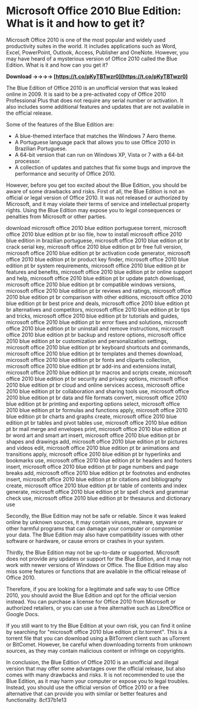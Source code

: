 
 
# Microsoft Office 2010 Blue Edition: What is it and how to get it?
 
Microsoft Office 2010 is one of the most popular and widely used productivity suites in the world. It includes applications such as Word, Excel, PowerPoint, Outlook, Access, Publisher and OneNote. However, you may have heard of a mysterious version of Office 2010 called the Blue Edition. What is it and how can you get it?
 
**Download ->->->-> [https://t.co/pKyTBTwzr0](https://t.co/pKyTBTwzr0)**


 
The Blue Edition of Office 2010 is an unofficial version that was leaked online in 2009. It is said to be a pre-activated copy of Office 2010 Professional Plus that does not require any serial number or activation. It also includes some additional features and updates that are not available in the official release.
 
Some of the features of the Blue Edition are:
 
- A blue-themed interface that matches the Windows 7 Aero theme.
- A Portuguese language pack that allows you to use Office 2010 in Brazilian Portuguese.
- A 64-bit version that can run on Windows XP, Vista or 7 with a 64-bit processor.
- A collection of updates and patches that fix some bugs and improve the performance and security of Office 2010.

However, before you get too excited about the Blue Edition, you should be aware of some drawbacks and risks. First of all, the Blue Edition is not an official or legal version of Office 2010. It was not released or authorized by Microsoft, and it may violate their terms of service and intellectual property rights. Using the Blue Edition may expose you to legal consequences or penalties from Microsoft or other parties.
 
download microsoft office 2010 blue edition portuguese torrent,  microsoft office 2010 blue edition pt br iso file,  how to install microsoft office 2010 blue edition in brazilian portuguese,  microsoft office 2010 blue edition pt br crack serial key,  microsoft office 2010 blue edition pt br free full version,  microsoft office 2010 blue edition pt br activation code generator,  microsoft office 2010 blue edition pt br product key finder,  microsoft office 2010 blue edition pt br system requirements,  microsoft office 2010 blue edition pt br features and benefits,  microsoft office 2010 blue edition pt br online support and help,  microsoft office 2010 blue edition pt br update patch download,  microsoft office 2010 blue edition pt br compatible windows versions,  microsoft office 2010 blue edition pt br reviews and ratings,  microsoft office 2010 blue edition pt br comparison with other editions,  microsoft office 2010 blue edition pt br best price and deals,  microsoft office 2010 blue edition pt br alternatives and competitors,  microsoft office 2010 blue edition pt br tips and tricks,  microsoft office 2010 blue edition pt br tutorials and guides,  microsoft office 2010 blue edition pt br error fixes and solutions,  microsoft office 2010 blue edition pt br uninstall and remove instructions,  microsoft office 2010 blue edition pt br backup and restore options,  microsoft office 2010 blue edition pt br customization and personalization settings,  microsoft office 2010 blue edition pt br keyboard shortcuts and commands,  microsoft office 2010 blue edition pt br templates and themes download,  microsoft office 2010 blue edition pt br fonts and cliparts collection,  microsoft office 2010 blue edition pt br add-ins and extensions install,  microsoft office 2010 blue edition pt br macros and scripts create,  microsoft office 2010 blue edition pt br security and privacy options,  microsoft office 2010 blue edition pt br cloud and online services access,  microsoft office 2010 blue edition pt br collaboration and sharing tools use,  microsoft office 2010 blue edition pt br data and file formats convert,  microsoft office 2010 blue edition pt br printing and exporting options select,  microsoft office 2010 blue edition pt br formulas and functions apply,  microsoft office 2010 blue edition pt br charts and graphs create,  microsoft office 2010 blue edition pt br tables and pivot tables use,  microsoft office 2010 blue edition pt br mail merge and envelopes print,  microsoft office 2010 blue edition pt br word art and smart art insert,  microsoft office 2010 blue edition pt br shapes and drawings add,  microsoft office 2010 blue edition pt br pictures and videos edit,  microsoft office 2010 blue edition pt br animations and transitions apply,  microsoft office 2010 blue edition pt br hyperlinks and bookmarks use,  microsoft office 2010 blue edition pt br headers and footers insert,  microsoft office 2010 blue edition pt br page numbers and page breaks add,  microsoft office 2010 blue edition pt br footnotes and endnotes insert,  microsoft office 2010 blue edition pt br citations and bibliography create,  microsoft office 2010 blue edition pt br table of contents and index generate,  microsoft office 2010 blue edition pt br spell check and grammar check use,  microsoft office 2010 blue edition pt br thesaurus and dictionary use
 
Secondly, the Blue Edition may not be safe or reliable. Since it was leaked online by unknown sources, it may contain viruses, malware, spyware or other harmful programs that can damage your computer or compromise your data. The Blue Edition may also have compatibility issues with other software or hardware, or cause errors or crashes in your system.
 
Thirdly, the Blue Edition may not be up-to-date or supported. Microsoft does not provide any updates or support for the Blue Edition, and it may not work with newer versions of Windows or Office. The Blue Edition may also miss some features or functions that are available in the official release of Office 2010.
 
Therefore, if you are looking for a legitimate and safe way to use Office 2010, you should avoid the Blue Edition and opt for the official version instead. You can purchase a license for Office 2010 from Microsoft or authorized retailers, or you can use a free alternative such as LibreOffice or Google Docs.
 
If you still want to try the Blue Edition at your own risk, you can find it online by searching for "microsoft office 2010 blue edition pt br.torrent". This is a torrent file that you can download using a BitTorrent client such as uTorrent or BitComet. However, be careful when downloading torrents from unknown sources, as they may contain malicious content or infringe on copyrights.
  
In conclusion, the Blue Edition of Office 2010 is an unofficial and illegal version that may offer some advantages over the official release, but also comes with many drawbacks and risks. It is not recommended to use the Blue Edition, as it may harm your computer or expose you to legal troubles. Instead, you should use the official version of Office 2010 or a free alternative that can provide you with similar or better features and functionality.
 8cf37b1e13
 
